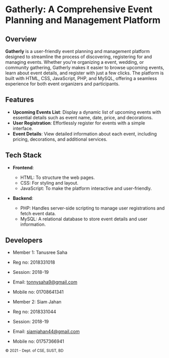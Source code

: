 # Gatherly: A Comprehensive Event Planning and Management Platform

## Overview

**Gatherly** is a user-friendly event planning and management platform designed to streamline the process of discovering, registering for and managing events. Whether you're organizing a  event, wedding, or community gathering, Gatherly makes it easier to browse upcoming events, learn about event details, and register with just a few clicks. The platform is built with HTML, CSS, JavaScript, PHP, and MySQL, offering a seamless experience for both event organizers and participants.

## Features

- **Upcoming Events List**: Display a dynamic list of upcoming events with essential details such as event name, date, price, and decorations.
- **User Registration**: Effortlessly register for events with a simple interface.
- **Event Details**: View detailed information about each event, including pricing, decorations, and additional services.


## Tech Stack

- **Frontend**: 
  - HTML: To structure the web pages.
  - CSS: For styling and layout.
  - JavaScript: To make the platform interactive and user-friendly.


- **Backend**:
  - PHP: Handles server-side scripting to manage user registrations and fetch event data.
  - MySQL: A relational database to store event details and user information.



Developers
----------
- Member 1: Tanusree Saha
- Reg no: 2018331018
- Session: 2018-19
- Email: tonnysaha9@gmail.com
- Mobile no: 01708641341


- Member 2: Siam Jahan
- Reg no: 2018331044
- Session: 2018-19
- Email: siamjahan44@gmail.com
- Mobile no: 01757366941

<small>&copy; 2021 - Dept. of CSE, SUST, BD</small>
